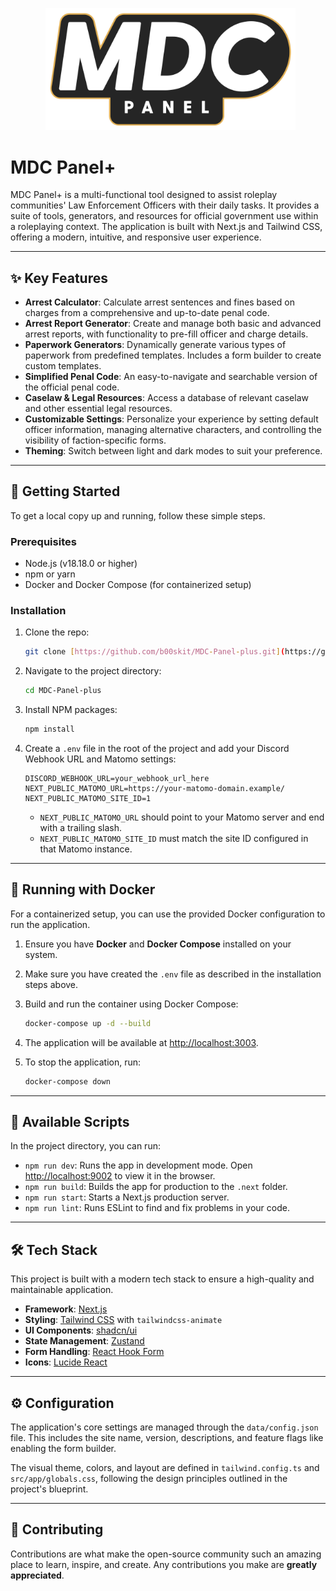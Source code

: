 <p align="center">
  <img width="400px" src="https://raw.githubusercontent.com/CXDezign/MDC-Panel/9422146d3c4d902c141ad16b97c029f885bc3892/images/MDC-Panel.svg">
</p>

# MDC Panel+

MDC Panel+ is a multi-functional tool designed to assist roleplay communities' Law Enforcement Officers with their daily tasks. It provides a suite of tools, generators, and resources for official government use within a roleplaying context. The application is built with Next.js and Tailwind CSS, offering a modern, intuitive, and responsive user experience.

---

## ✨ Key Features

* **Arrest Calculator**: Calculate arrest sentences and fines based on charges from a comprehensive and up-to-date penal code.
* **Arrest Report Generator**: Create and manage both basic and advanced arrest reports, with functionality to pre-fill officer and charge details.
* **Paperwork Generators**: Dynamically generate various types of paperwork from predefined templates. Includes a form builder to create custom templates.
* **Simplified Penal Code**: An easy-to-navigate and searchable version of the official penal code.
* **Caselaw & Legal Resources**: Access a database of relevant caselaw and other essential legal resources.
* **Customizable Settings**: Personalize your experience by setting default officer information, managing alternative characters, and controlling the visibility of faction-specific forms.
* **Theming**: Switch between light and dark modes to suit your preference.

---

## 🚀 Getting Started

To get a local copy up and running, follow these simple steps.

### Prerequisites

* Node.js (v18.18.0 or higher)
* npm or yarn
* Docker and Docker Compose (for containerized setup)

### Installation

1.  Clone the repo:
    ```sh
    git clone [https://github.com/b00skit/MDC-Panel-plus.git](https://github.com/b00skit/MDC-Panel-plus.git)
    ```
2.  Navigate to the project directory:
    ```sh
    cd MDC-Panel-plus
    ```
3.  Install NPM packages:
    ```sh
    npm install
    ```
4.  Create a `.env` file in the root of the project and add your Discord Webhook URL and Matomo settings:
    ```
    DISCORD_WEBHOOK_URL=your_webhook_url_here
    NEXT_PUBLIC_MATOMO_URL=https://your-matomo-domain.example/
    NEXT_PUBLIC_MATOMO_SITE_ID=1
    ```
    * `NEXT_PUBLIC_MATOMO_URL` should point to your Matomo server and end with a trailing slash.
    * `NEXT_PUBLIC_MATOMO_SITE_ID` must match the site ID configured in that Matomo instance.

---

## 🐳 Running with Docker

For a containerized setup, you can use the provided Docker configuration to run the application.

1.  Ensure you have **Docker** and **Docker Compose** installed on your system.

2.  Make sure you have created the `.env` file as described in the installation steps above.

3.  Build and run the container using Docker Compose:
    ```sh
    docker-compose up -d --build
    ```
4.  The application will be available at [http://localhost:3003](http://localhost:3003).

5.  To stop the application, run:
    ```sh
    docker-compose down
    ```

---

## 📜 Available Scripts

In the project directory, you can run:

* `npm run dev`: Runs the app in development mode. Open [http://localhost:9002](http://localhost:9002) to view it in the browser.
* `npm run build`: Builds the app for production to the `.next` folder.
* `npm run start`: Starts a Next.js production server.
* `npm run lint`: Runs ESLint to find and fix problems in your code.

---

## 🛠️ Tech Stack

This project is built with a modern tech stack to ensure a high-quality and maintainable application.

* **Framework**: [Next.js](https://nextjs.org/)
* **Styling**: [Tailwind CSS](https://tailwindcss.com/) with `tailwindcss-animate`
* **UI Components**: [shadcn/ui](https://ui.shadcn.com/)
* **State Management**: [Zustand](https://github.com/pmndrs/zustand)
* **Form Handling**: [React Hook Form](https://react-hook-form.com/)
* **Icons**: [Lucide React](https://lucide.dev/)

---

## ⚙️ Configuration

The application's core settings are managed through the `data/config.json` file. This includes the site name, version, descriptions, and feature flags like enabling the form builder.

The visual theme, colors, and layout are defined in `tailwind.config.ts` and `src/app/globals.css`, following the design principles outlined in the project's blueprint.

---

## 🤝 Contributing

Contributions are what make the open-source community such an amazing place to learn, inspire, and create. Any contributions you make are **greatly appreciated**.
